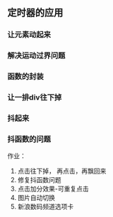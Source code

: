 ## 定时器的应用

### 让元素动起来
### 解决运动过界问题
### 函数的封装
### 让一排div往下掉
###  抖起来
### 抖函数的问题


作业：
1. 点击往下掉， 再点击，再飘回来
2. 修复抖函数问题
3. 点击加分效果-可重复点击
4. 图片自动切换
5. 新浪数码频道选项卡


